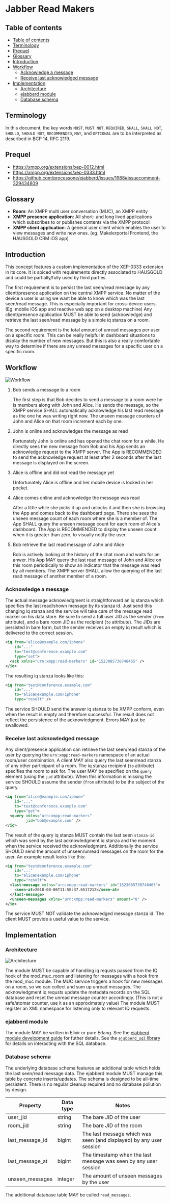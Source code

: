 # Jabber Read Makers

## Table of contents

- [Table of contents](#table-of-contents)
- [Terminology](#terminology)
- [Prequel](#prequel)
- [Glossary](#glossary)
- [Introduction](#introduction)
- [Workflow](#workflow)
  - [Acknowledge a message](#acknowledge-a-message)
  - [Receive last acknowledged message](#receive-last-acknowledged-message)
- [Implementation](#implementation)
  - [Architecture](#architecture)
  - [ejabberd module](#ejabberd-module)
  - [Database schema](#database-schema)

## Terminology

In this document, the key words `MUST`, `MUST NOT`, `REQUIRED`,
`SHALL`, `SHALL NOT`, `SHOULD`, `SHOULD NOT`, `RECOMMENDED`, `MAY`,
and `OPTIONAL` are to be interpreted as described in BCP 14, RFC 2119.

## Prequel

* https://xmpp.org/extensions/xep-0012.html
* https://xmpp.org/extensions/xep-0333.html
* https://github.com/processone/ejabberd/issues/1988#issuecomment-329434809

## Glossary

* **Room**: An XMPP multi user conversation (MUC), an XMPP entity
* **XMPP presence application**: All short- and long lived
  applications which subscribes to or publishes contents via the XMPP
  protocol
* **XMPP client application**: A general user client which enables the user to
  view messages and write new ones. (eg. Makelerportal Frontend, the HAUSGOLD
  CRM iOS app)

## Introduction

This concept features a custom implementation of the XEP-0333 extension in its
core. It is spiced with requirements directly associated to HAUSGOLD and could
be partially/fully used by third parties.

The first requirement is to persist the last seen/read message by any
client/presence application on the central XMPP service. No matter of the
device a user is using we want be able to know which was the last seen/read
message. This is especially important for cross-device users. (Eg. mobile iOS
app and reactive web app on a desktop machine) Any client/presence application
MUST be able to send (acknowledge) and retrieve the last seen/read message by a
simple iq stanza on a room.

The second requirement is the total amount of unread messages per user on a
specific room. This can be really helpful in dashboard situations to display
the number of new messages. But this is also a really comfortable way to
determine if there are any unread messages for a specific user on a specific
room.

## Workflow

![Workflow](./assets/workflow.png)

1. Bob sends a message to a room

    The first step is that Bob decides to send a message to a room were he
    is members along with John and Alice. He sends the message, so the
    XMPP service SHALL automatically acknowledge his last read message as
    the one he was writing right now. The unseen message counters of John
    and Alice on that room increment each by one.

2. John is online and acknowledges the message as read

    Fortunately John is online and has opened the chat room for a while.
    He directly sees the new message from Bob and his App sends an
    acknowledge request to the XMPP server. The App is RECOMMENDED to send
    the acknowledge request at least after 2 seconds after the last
    message is displayed on the screen.

3. Alice is offline and did not read the message yet

    Unfortunately Alice is offline and her mobile device is locked in her
    pocket.

4. Alice comes online and acknowledge the message was read

    After a little while she picks it up and unlocks it and then
    she is browsing the App and comes back to the dashboard page. There
    she sees the unseen message count of each room where she is a member
    of. The App SHALL query the unseen message count for each room of
    Alice's dashboard. The App is RECOMMENDED to display the unseen count
    when it is greater than zero, to visually notify the user.

5. Bob retrieve the last read message of John and Alice

    Bob is actively looking at the history of the chat room and waits for
    an anwer. His App MAY query the last read message of John and Alice on
    this room periodically to show an indicator that the message was read
    by all members. The XMPP server SHALL allow the querying of the last
    read message of another member of a room.

### Acknowledge a message

The actual message acknowledgment is straightforward an iq stanza which
specifies the last read/shown message by its stanza id. Just send this changing
iq stanza and the service will take care of the message read marker on his data
store. Be sure to send a full user JID as the sender (`from` attribute), and a
bare room JID as the recipient (`to` attribute). The JIDs are persisted in bare
form, but the sender receives an empty iq result which is delivered to the
correct session.

```xml
<iq from="alice@example.com/iphone"
    id="..."
    to="test@conference.example.com"
    type="set">
  <ack xmlns="urn:xmpp:read-markers" id="1523085730748465" />
</iq>
```

The resulting iq stanza looks like this:

```xml
<iq from="test@conference.example.com"
    id="..."
    to="alice@example.com/iphone"
    type="result" />
```

The service SHOULD send the answer iq stanza to be XMPP conform, even when the
result is empty and therefore successful.  The result does not reflect the
persistence of the acknowledgment. Errors MAY just be swallowed.

### Receive last acknowledged message

Any client/presence application can retrieve the last seen/read stanza of the
user by querying the `urn:xmpp:read-markers` namespace of an actual room/user
combination. A client MAY also query the last seen/read stanza of any other
participant of a room. The iq stanza recipient (`to` attribute) specifies the
room to ask for. The user MAY be specified on the `query` element (using the
`jid` attribute). When this information is missing the service SHOULD assume
the sender (`from` attribute) to be the subject of the query.

```xml
<iq from="alice@example.com/iphone"
    id="..."
    to="test@conference.example.com"
    type="get">
  <query xmlns="urn:xmpp:read-markers"
         jid="bob@example.com" />
</iq>
```

The result of the query iq stanza MUST contain the last seen `stanza-id` which
was send by the last acknowledgment iq stanza and the moment when the service
received the acknowledgment. Additionally the service SHOULD send the amount of
unseen/unread messages on the room for the user. An example result looks like
this:

```xml
<iq from="test@conference.example.com"
    id="..."
    to="alice@example.com/iphone"
    type="result">
  <last-message xmlns="urn:xmpp:read-markers" id="1523085730748465">
    <seen-at>2018-08-06T11:58:37.651721Z</seen-at>
  </last-message>
  <unseen-messages xmlns="urn:xmpp:read-markers" amount="8" />
</iq>
```

The service MUST NOT validate the acknowledged message stanza id. The client
MUST provide a useful value to the service.

## Implementation

### Architecture

![Architecture](./assets/architecture.png)

The module MUST be capable of handling iq requsts passed from the IQ hook of
the mod_muc_room and listening for messages with a hook from the mod_muc
module. The MUC service triggers a hook for new messages on a room, so we can
collect and sum up unread messages. The acknowledgment iq requsts update the
metadata records on the SQL database and reset the unread message counter
accordingly. (This is not a safe/atomar counter, use it as an approximately
value) The module MUST register an XML namespace for listening only to relevant
IQ requests.

### ejabberd module

The module MAY be written in Elixir or pure Erlang.  See the [ejabberd
module development
guide](https://docs.ejabberd.im/developer/extending-ejabberd/modules/) for
futher details.  See the [`ejabberd_sql`
library](https://github.com/processone/ejabberd-contrib/issues/227#issuecomment-328638111)
for details on interacting with the SQL database.

### Database schema

The underlying database schema features an additional table which holds the
last seen/read message data.  The ejabberd module MUST manage this table by
concrete inserts/updates. The schema is designed to be all-time persistent.
There is no regular cleanup required and no database pollution by design.

| Property        | Data type  | Notes                                                               |
| -----------     | ---------- | ---------                                                           |
| user_jid        | string     | The bare JID of the user                                            |
| room_jid        | string     | The bare JID of the room                                            |
| last_message_id | bigint     | The last message which was seen (and displayed) by any user session |
| last_message_at | bigint     | The timestamp when the last message was seen by any user session    |
| unseen_messages | integer    | The amount of unseen messages by the user                           |

The additional database table MAY be called `read_messages`.
